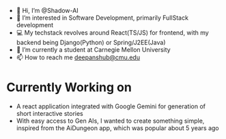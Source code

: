- 👋 Hi, I’m @Shadow-AI
- 👀 I’m interested in Software Development, primarily FullStack development
- 💻 My techstack revolves around React(TS/JS) for frontend, with my backend being Django(Python) or Spring/J2EE(Java)
- 🌱 I’m currently a student at Carnegie Mellon University
- 📫 How to reach me deepanshub@cmu.edu

# Currently Working on
- A react application integrated with Google Gemini for generation of short interactive stories
- With easy access to Gen AIs, I wanted to create something simple, inspired from the AiDungeon app, which was popular about 5 years ago

<!---
Shadow-AI/Shadow-AI is a ✨ special ✨ repository because its `README.md` (this file) appears on your GitHub profile.
You can click the Preview link to take a look at your changes.
--->
